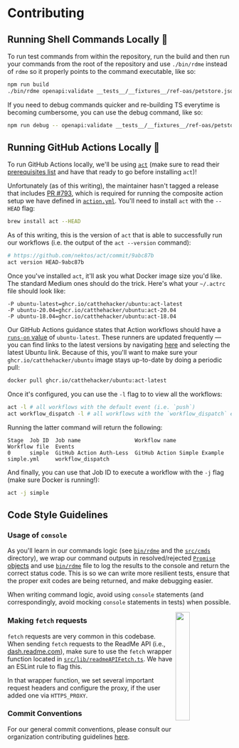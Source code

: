 # Contributing

## Running Shell Commands Locally 🐚

To run test commands from within the repository, run the build and then run your commands from the root of the repository and use `./bin/rdme` instead of `rdme` so it properly points to the command executable, like so:

```sh
npm run build
./bin/rdme openapi:validate __tests__/__fixtures__/ref-oas/petstore.json
```

If you need to debug commands quicker and re-building TS everytime is becoming cumbersome, you can use the debug command, like so:

```sh
npm run debug -- openapi:validate __tests__/__fixtures__/ref-oas/petstore.json
```

## Running GitHub Actions Locally 🐳

To run GitHub Actions locally, we'll be using [`act`](https://github.com/nektos/act) (make sure to read their [prerequisites list](https://github.com/nektos/act#necessary-prerequisites-for-running-act) and have that ready to go before installing `act`)!

Unfortunately (as of this writing), the maintainer hasn't tagged a release that includes [PR #793](https://github.com/nektos/act/issues/793), which is required for running the composite action setup we have defined in [`action.yml`](action.yml). You'll need to install `act` with the `--HEAD` flag:

```sh
brew install act --HEAD
```

As of this writing, this is the version of `act` that is able to successfully run our workflows (i.e. the output of the `act --version` command):

```sh
# https://github.com/nektos/act/commit/9abc87b
act version HEAD-9abc87b
```

Once you've installed `act`, it'll ask you what Docker image size you'd like. The standard Medium ones should do the trick. Here's what your `~/.actrc` file should look like:

```
-P ubuntu-latest=ghcr.io/catthehacker/ubuntu:act-latest
-P ubuntu-20.04=ghcr.io/catthehacker/ubuntu:act-20.04
-P ubuntu-18.04=ghcr.io/catthehacker/ubuntu:act-18.04
```

Our GitHub Actions guidance states that Action workflows should have a [`runs-on` value](https://docs.github.com/en/actions/using-workflows/workflow-syntax-for-github-actions#jobsjob_idruns-on) of `ubuntu-latest`. These runners are updated frequently — you can find links to the latest versions by navigating [here](https://docs.github.com/en/actions/using-github-hosted-runners/about-github-hosted-runners#preinstalled-software) and selecting the latest Ubuntu link. Because of this, you'll want to make sure your `ghcr.io/catthehacker/ubuntu` image stays up-to-date by doing a periodic pull:

```sh
docker pull ghcr.io/catthehacker/ubuntu:act-latest
```

Once it's configured, you can use the `-l` flag to to view all the workflows:

```sh
act -l # all workflows with the default event (i.e. `push`)
act workflow_dispatch -l # all workflows with the `workflow_dispatch` event
```

Running the latter command will return the following:

```
Stage  Job ID  Job name                 Workflow name                 Workflow file  Events
0      simple  GitHub Action Auth-Less  GitHub Action Simple Example  simple.yml     workflow_dispatch
```

And finally, you can use that Job ID to execute a workflow with the `-j` flag (make sure Docker is running!):

```sh
act -j simple
```

## Code Style Guidelines

### Usage of `console`

As you'll learn in our commands logic (see [`bin/rdme`](bin/rdme) and the [`src/cmds`](src/cmds) directory), we wrap our command outputs in resolved/rejected [`Promise` objects](https://developer.mozilla.org/en-US/docs/Web/JavaScript/Reference/Global_Objects/Promise) and use [`bin/rdme`](bin/rdme) file to log the results to the console and return the correct status code. This is so we can write more resilient tests, ensure that the proper exit codes are being returned, and make debugging easier.

When writing command logic, avoid using `console` statements (and correspondingly, avoid mocking `console` statements in tests) when possible.

<img align="right" width="25%" style="margin-bottom: 2em" src="https://owlbertsio-resized.s3.amazonaws.com/Blocks.psd.png">

### Making `fetch` requests

`fetch` requests are very common in this codebase. When sending `fetch` requests to the ReadMe API (i.e., [dash.readme.com](https://dash.readme.com)), make sure to use the `fetch` wrapper function located in [`src/lib/readmeAPIFetch.ts`](src/lib/readmeAPIFetch.ts). We have an ESLint rule to flag this.

In that wrapper function, we set several important request headers and configure the proxy, if the user added one via `HTTPS_PROXY`.

### Commit Conventions

For our general commit conventions, please consult our organization contributing guidelines [here](https://github.com/readmeio/.github/blob/main/.github/CONTRIBUTING.md#commit-conventions).
